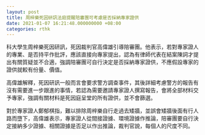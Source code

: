```yaml
---
layout: post
title: 周梓樂死因研訊法庭提醒陪審團可考慮是否採納專家證供
date: 2021-01-07 16:21:48.000000000 +08:00
categories: rthk
---
```


科大學生周梓樂死因研訊，死因裁判官高偉雄引導陪審團。他表示，若對專家證人的專業、是否持平作批評，應該直接向專家提出，認為有律師代表在結案陳詞才提出有關質疑並不合適，強調陪審團可自行決定是否採納專家證供，不應假設專家的證供就較有份量、價值。

高偉雄解釋，死因研訊一般而言會要求警方調查事件，其後詳細考慮警方的報告有沒有需要進一步跟進的事情，若認為需要邀請專家證人撰寫報告，會將全部材料交予專家，強調有關材料是死因庭呈堂的所有證供，並不會篩選。

對於專家證人鄭郁棋指，難以排除周梓樂自行走過去矮牆，並誤會矮牆後面有行人路而墮下，高偉雄表示，專家證人從間接證據、環境證據作推論，陪審團要自行決定接納多少證據、相關證據是否足以作出推論，裁判官說，每個人的尺度不同。
